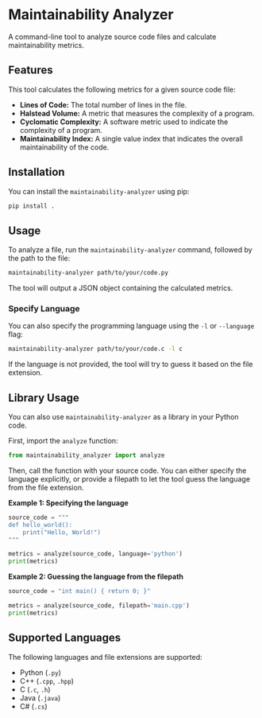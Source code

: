 # Maintainability Analyzer

A command-line tool to analyze source code files and calculate maintainability metrics.

## Features

This tool calculates the following metrics for a given source code file:

*   **Lines of Code:** The total number of lines in the file.
*   **Halstead Volume:** A metric that measures the complexity of a program.
*   **Cyclomatic Complexity:** A software metric used to indicate the complexity of a program.
*   **Maintainability Index:** A single value index that indicates the overall maintainability of the code.

## Installation

You can install the `maintainability-analyzer` using pip:

```bash
pip install .
```

## Usage

To analyze a file, run the `maintainability-analyzer` command, followed by the path to the file:

```bash
maintainability-analyzer path/to/your/code.py
```

The tool will output a JSON object containing the calculated metrics.

### Specify Language

You can also specify the programming language using the `-l` or `--language` flag:

```bash
maintainability-analyzer path/to/your/code.c -l c
```

If the language is not provided, the tool will try to guess it based on the file extension.

## Library Usage

You can also use `maintainability-analyzer` as a library in your Python code.

First, import the `analyze` function:

```python
from maintainability_analyzer import analyze
```

Then, call the function with your source code. You can either specify the language explicitly, or provide a filepath to let the tool guess the language from the file extension.

**Example 1: Specifying the language**
```python
source_code = """
def hello_world():
    print("Hello, World!")
"""

metrics = analyze(source_code, language='python')
print(metrics)
```

**Example 2: Guessing the language from the filepath**
```python
source_code = "int main() { return 0; }"

metrics = analyze(source_code, filepath='main.cpp')
print(metrics)
```

## Supported Languages

The following languages and file extensions are supported:

*   Python (`.py`)
*   C++ (`.cpp`, `.hpp`)
*   C (`.c`, `.h`)
*   Java (`.java`)
*   C# (`.cs`)

